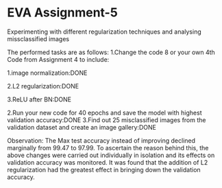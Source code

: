 # EVA Assignment-5
Experimenting with different regularization techniques and analysing missclassified images

The performed tasks are as follows:
1.Change the code 8 or your own 4th Code from Assignment 4 to include:

  1.image normalization:DONE
  
  2.L2 regularization:DONE
  
  3.ReLU after BN:DONE
  
2.Run your new code for 40 epochs and save the model with highest validation accuracy:DONE
3.Find out 25 misclassified images from the validation dataset and create an image gallery:DONE

Observation: The Max test accuracy instead of improving declined marginally from 99.47 to 97.99. To ascertain the reason behind this, the above changes were carried out individually in isolation and its effects on validation accuracy was monitored. It was found that the addition of L2 regularization had the greatest effect in bringing down the validation accuracy.
